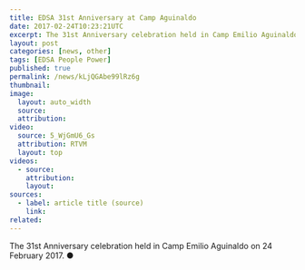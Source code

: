 ```yaml
---
title: EDSA 31st Anniversary at Camp Aguinaldo
date: 2017-02-24T10:23:21UTC
excerpt: The 31st Anniversary celebration held in Camp Emilio Aguinaldo on 24 February 2017.
layout: post
categories: [news, other]
tags: [EDSA People Power]
published: true
permalink: /news/kLjQGAbe99lRz6g
thumbnail:
image:
  layout: auto_width
  source: 
  attribution: 
video:
  source: 5_WjGmU6_Gs
  attribution: RTVM
  layout: top
videos:
  - source: 
    attribution: 
    layout: 
sources:
  - label: article title (source)
    link:
related:
---
```


The 31st Anniversary celebration held in Camp Emilio Aguinaldo on 24 February 2017.
&#x25cf;
